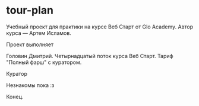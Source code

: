 # tour-plan

Учебный проект для практики на курсе Веб Старт от Glo Academy. Автор курса — Артем Исламов.

Проект выполняет

Головин Дмитрий. Четырнадцатый поток курса Веб Старт. Тариф "Полный фарш" с куратором.

Куратор

Незнакомы пока :з

Конец.
